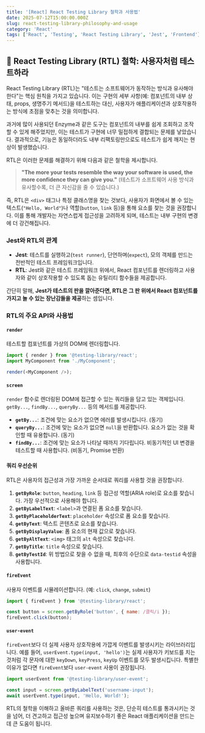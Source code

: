 ```yaml
---
title: '[React] React Testing Library 철학과 사용법'
date: 2025-07-12T15:00:00.000Z
slug: react-testing-library-philosophy-and-usage
category: 'React'
tags: ['React', 'Testing', 'React Testing Library', 'Jest', 'Frontend']
---
```


## 🐐 React Testing Library (RTL) 철학: 사용자처럼 테스트하라

React Testing Library (RTL)는 "테스트는 소프트웨어가 동작하는 방식과 유사해야 한다"는 핵심 원칙을 가지고 있습니다. 이는 구현의 세부 사항(예: 컴포넌트의 내부 상태, props, 생명주기 메서드)을 테스트하는 대신, 사용자가 애플리케이션과 상호작용하는 방식에 초점을 맞추는 것을 의미합니다.

과거에 많이 사용되던 Enzyme과 같은 도구는 컴포넌트의 내부를 쉽게 조회하고 조작할 수 있게 해주었지만, 이는 테스트가 구현에 너무 밀접하게 결합되는 문제를 낳았습니다. 결과적으로, 기능은 동일하더라도 내부 리팩토링만으로도 테스트가 쉽게 깨지는 현상이 발생했습니다.

RTL은 이러한 문제를 해결하기 위해 다음과 같은 철학을 제시합니다.

> **"The more your tests resemble the way your software is used, the more confidence they can give you."**
> (테스트가 소프트웨어 사용 방식과 유사할수록, 더 큰 자신감을 줄 수 있습니다.)

즉, RTL은 `<div>` 태그나 특정 클래스명을 찾는 것보다, 사용자가 화면에서 볼 수 있는 텍스트(`"Hello, World"`)나 역할(`button`, `link` 등)을 통해 요소를 찾는 것을 권장합니다. 이를 통해 개발자는 자연스럽게 접근성을 고려하게 되며, 테스트는 내부 구현의 변경에 더 강건해집니다.

### Jest와 RTL의 관계

-   **Jest**: 테스트를 실행하고(`test runner`), 단언하며(`expect`), 모의 객체를 만드는 전반적인 테스트 프레임워크입니다.
-   **RTL**: Jest와 같은 테스트 프레임워크 위에서, React 컴포넌트를 렌더링하고 사용자와 같이 상호작용할 수 있도록 돕는 유틸리티 함수들을 제공합니다.

간단히 말해, **Jest가 테스트의 판을 깔아준다면, RTL은 그 판 위에서 React 컴포넌트를 가지고 놀 수 있는 장난감들을 제공**하는 셈입니다.

### RTL의 주요 API와 사용법

#### `render`

테스트할 컴포넌트를 가상의 DOM에 렌더링합니다.

```javascript
import { render } from '@testing-library/react';
import MyComponent from './MyComponent';

render(<MyComponent />);
```

#### `screen`

`render` 함수로 렌더링된 DOM에 접근할 수 있는 쿼리들을 담고 있는 객체입니다. `getBy...`, `findBy...`, `queryBy...` 등의 메서드를 제공합니다.

-   **`getBy...`**: 조건에 맞는 요소가 없으면 에러를 발생시킵니다. (동기)
-   **`queryBy...`**: 조건에 맞는 요소가 없으면 `null`을 반환합니다. 요소가 없는 것을 확인할 때 유용합니다. (동기)
-   **`findBy...`**: 조건에 맞는 요소가 나타날 때까지 기다립니다. 비동기적인 UI 변경을 테스트할 때 사용합니다. (비동기, Promise 반환)

#### 쿼리 우선순위

RTL은 사용자의 접근성과 가장 가까운 순서대로 쿼리를 사용할 것을 권장합니다.

1.  **`getByRole`**: `button`, `heading`, `link` 등 접근성 역할(ARIA role)로 요소를 찾습니다. 가장 우선적으로 사용해야 합니다.
2.  **`getByLabelText`**: `<label>`과 연결된 폼 요소를 찾습니다.
3.  **`getByPlaceholderText`**: `placeholder` 속성으로 폼 요소를 찾습니다.
4.  **`getByText`**: 텍스트 콘텐츠로 요소를 찾습니다.
5.  **`getByDisplayValue`**: 폼 요소의 현재 값으로 찾습니다.
6.  **`getByAltText`**: `<img>` 태그의 `alt` 속성으로 찾습니다.
7.  **`getByTitle`**: `title` 속성으로 찾습니다.
8.  **`getByTestId`**: 위 방법으로 찾을 수 없을 때, 최후의 수단으로 `data-testid` 속성을 사용합니다.

#### `fireEvent`

사용자 이벤트를 시뮬레이션합니다. (예: `click`, `change`, `submit`)

```javascript
import { fireEvent } from '@testing-library/react';

const button = screen.getByRole('button', { name: /클릭/i });
fireEvent.click(button);
```

#### `user-event`

`fireEvent`보다 더 실제 사용자 상호작용에 가깝게 이벤트를 발생시키는 라이브러리입니다. 예를 들어, `userEvent.type(input, 'hello')`는 실제 사용자가 키보드를 치는 것처럼 각 문자에 대한 `keyDown`, `keyPress`, `keyUp` 이벤트를 모두 발생시킵니다. 특별한 이유가 없다면 `fireEvent`보다 `user-event` 사용이 권장됩니다.

```javascript
import userEvent from '@testing-library/user-event';

const input = screen.getByLabelText('username-input');
await userEvent.type(input, 'Hello, World!');
```

RTL의 철학을 이해하고 올바른 쿼리를 사용하는 것은, 단순히 테스트를 통과시키는 것을 넘어, 더 견고하고 접근성 높으며 유지보수하기 좋은 React 애플리케이션을 만드는 데 큰 도움이 됩니다.